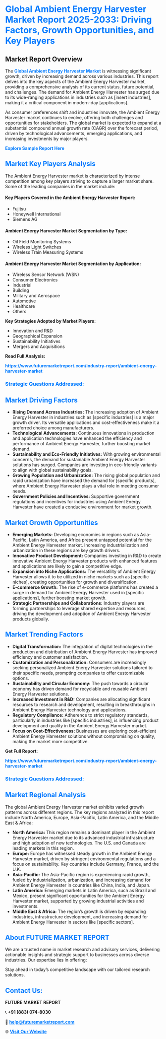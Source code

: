 <h1 style="color: #007BFF;">Global Ambient Energy Harvester Market Report 2025-2033: Driving Factors, Growth Opportunities, and Key Players</h1>

<section id="overview">
<h2>Market Report Overview</h2>
<p>The <a href="https://www.futuremarketreport.com/industry-report/ambient-energy-harvester-market" style="color: #007BFF; text-decoration: none;"><strong>Global Ambient Energy Harvester Market</strong></a> is witnessing significant growth, driven by increasing demand across various industries. This report delves into the key aspects of the Ambient Energy Harvester market, providing a comprehensive analysis of its current status, future potential, and challenges. The demand for Ambient Energy Harvester has surged due to its wide-ranging applications in industries such as [insert industries], making it a critical component in modern-day [applications].</p>
<p>As consumer preferences shift and industries innovate, the Ambient Energy Harvester market continues to evolve, offering both challenges and opportunities for stakeholders. The global market is expected to expand at a substantial compound annual growth rate (CAGR) over the forecast period, driven by technological advancements, emerging applications, and increasing investments by major players.</p>
</section>

<section id="overview">
<p><a href="https://www.futuremarketreport.com/request-sample/reportId=63136" style="color: #007BFF; text-decoration: none;"><strong>Explore Sample Report Here</strong></a></p>
</section>

<section id="key-players">
<h2 style="color: #007BFF;">Market Key Players Analysis</h2>
<p>The Ambient Energy Harvester market is characterized by intense competition among key players striving to capture a larger market share. Some of the leading companies in the market include:</p>
<h4>Key Players Covered in the Ambient Energy Harvester Report:</h4>
<ul><li>Fujitsu</li><li>Honeywell International</li><li>Siemens AG</li></ul>
<h4>Ambient Energy Harvester Market Segmentation by Type:</h4>
<ul><li>Oil Field Monitoring Systems</li><li>Wireless Light Switches</li><li>Wireless Train Measuring Systems</li></ul>

<h4>Ambient Energy Harvester Market Segmentation by Application:</h4>
<ul><li>Wireless Sensor Network (WSN)</li><li>Consumer Electronics</li><li>Industrial</li><li>Building</li><li>Military and Aerospace</li><li>Automotive</li><li>Healthcare</li><li>Others</li></ul>
<p><strong>Key Strategies Adopted by Market Players:</strong></p>
<ul>
<li>Innovation and R&D</li>
<li>Geographical Expansion</li>
<li>Sustainability Initiatives</li>
<li>Mergers and Acquisitions</li>
</ul>
</section>

<section>
<p><strong>Read Full Analysis: </strong></p><a href="https://www.futuremarketreport.com/industry-report/ambient-energy-harvester-market" style="color: #007BFF; text-decoration: none;"><strong>https://www.futuremarketreport.com/industry-report/ambient-energy-harvester-market</strong></a>
<h3 style="color: #007BFF;">Strategic Questions Addressed:</h3>
</section>

<section id="driving-factors">
<h2 style="color: #007BFF;">Market Driving Factors</h2>
<ul>
<li><strong>Rising Demand Across Industries:</strong> The increasing adoption of Ambient Energy Harvester in industries such as [specific industries] is a major growth driver. Its versatile applications and cost-effectiveness make it a preferred choice among manufacturers.</li>
<li><strong>Technological Advancements:</strong> Continuous innovations in production and application technologies have enhanced the efficiency and performance of Ambient Energy Harvester, further boosting market demand.</li>
<li><strong>Sustainability and Eco-Friendly Initiatives:</strong> With growing environmental concerns, the demand for sustainable Ambient Energy Harvester solutions has surged. Companies are investing in eco-friendly variants to align with global sustainability goals.</li>
<li><strong>Growing Population and Urbanization:</strong> The rising global population and rapid urbanization have increased the demand for [specific products], where Ambient Energy Harvester plays a vital role in meeting consumer needs.</li>
<li><strong>Government Policies and Incentives:</strong> Supportive government regulations and incentives for industries using Ambient Energy Harvester have created a conducive environment for market growth.</li>
</ul>
</section>

<section id="growth-opportunities">
<h2 style="color: #007BFF;">Market Growth Opportunities</h2>
<ul>
<li><strong>Emerging Markets:</strong> Developing economies in regions such as Asia-Pacific, Latin America, and Africa present untapped potential for the Ambient Energy Harvester market. Increasing industrialization and urbanization in these regions are key growth drivers.</li>
<li><strong>Innovative Product Development:</strong> Companies investing in R&D to create innovative Ambient Energy Harvester products with enhanced features and applications are likely to gain a competitive edge.</li>
<li><strong>Expansion into Niche Applications:</strong> The versatility of Ambient Energy Harvester allows it to be utilized in niche markets such as [specific niches], creating opportunities for growth and diversification.</li>
<li><strong>E-commerce Growth:</strong> The rise of e-commerce platforms has created a surge in demand for Ambient Energy Harvester used in [specific applications], further boosting market growth.</li>
<li><strong>Strategic Partnerships and Collaborations:</strong> Industry players are forming partnerships to leverage shared expertise and resources, driving the development and adoption of Ambient Energy Harvester products globally.</li>
</ul>
</section>

<section id="trending-factors">
<h2 style="color: #007BFF;">Market Trending Factors</h2>
<ul>
<li><strong>Digital Transformation:</strong> The integration of digital technologies in the production and distribution of Ambient Energy Harvester has improved efficiency and customer satisfaction.</li>
<li><strong>Customization and Personalization:</strong> Consumers are increasingly seeking personalized Ambient Energy Harvester solutions tailored to their specific needs, prompting companies to offer customizable options.</li>
<li><strong>Sustainability and Circular Economy:</strong> The push towards a circular economy has driven demand for recyclable and reusable Ambient Energy Harvester solutions.</li>
<li><strong>Increased Investment in R&D:</strong> Companies are allocating significant resources to research and development, resulting in breakthroughs in Ambient Energy Harvester technology and applications.</li>
<li><strong>Regulatory Compliance:</strong> Adherence to strict regulatory standards, particularly in industries like [specific industries], is influencing product development and quality in the Ambient Energy Harvester market.</li>
<li><strong>Focus on Cost-Effectiveness:</strong> Businesses are exploring cost-efficient Ambient Energy Harvester solutions without compromising on quality, making the market more competitive.</li>
</ul>
</section>

<section>
<p><strong>Get Full Report: </strong></p><a href="https://www.futuremarketreport.com/industry-report/ambient-energy-harvester-market" style="color: #007BFF; text-decoration: none;"><strong>https://www.futuremarketreport.com/industry-report/ambient-energy-harvester-market</strong></a>
<h3 style="color: #007BFF;">Strategic Questions Addressed:</h3>
</section>


<section id="regional-analysis">
<h2 style="color: #007BFF;">Market Regional Analysis</h2>
<p>The global Ambient Energy Harvester market exhibits varied growth patterns across different regions. The key regions analyzed in this report include North America, Europe, Asia-Pacific, Latin America, and the Middle East & Africa:</p>
<ul>
<li><strong>North America:</strong> This region remains a dominant player in the Ambient Energy Harvester market due to its advanced industrial infrastructure and high adoption of new technologies. The U.S. and Canada are leading markets in this region.</li>
<li><strong>Europe:</strong> Europe has witnessed steady growth in the Ambient Energy Harvester market, driven by stringent environmental regulations and a focus on sustainability. Key countries include Germany, France, and the U.K.</li>
<li><strong>Asia-Pacific:</strong> The Asia-Pacific region is experiencing rapid growth, fueled by industrialization, urbanization, and increasing demand for Ambient Energy Harvester in countries like China, India, and Japan.</li>
<li><strong>Latin America:</strong> Emerging markets in Latin America, such as Brazil and Mexico, present significant opportunities for the Ambient Energy Harvester market, supported by growing industrial activities and investments.</li>
<li><strong>Middle East & Africa:</strong> The region’s growth is driven by expanding industries, infrastructure development, and increasing demand for Ambient Energy Harvester in sectors like [specific sectors].</li>
</ul>
</section>

<footer>
<h2 style="color: #007BFF;">About FUTURE MARKET REPORT</h2>
<p>We are a trusted name in market research and advisory services, delivering actionable insights and strategic support to businesses across diverse industries. Our expertise lies in offering:</p>

<p>Stay ahead in today’s competitive landscape with our tailored research solutions.</p>

<h2 style="color: #007BFF;">Contact Us:</h2>
<p><strong>FUTURE MARKET REPORT</strong></p>
<p>📞 <strong>+91 (883) 074-8030</strong></p>
<p>📧 <strong><a href="mailto:help@futuremarketreport.com" style="color: #007BFF;">help@futuremarketreport.com</a></strong></p>
<p>🌐 <strong><a href="https://www.futuremarketreport.com/" style="color: #007BFF;">Visit Our Website</a></strong></p>
</footer>